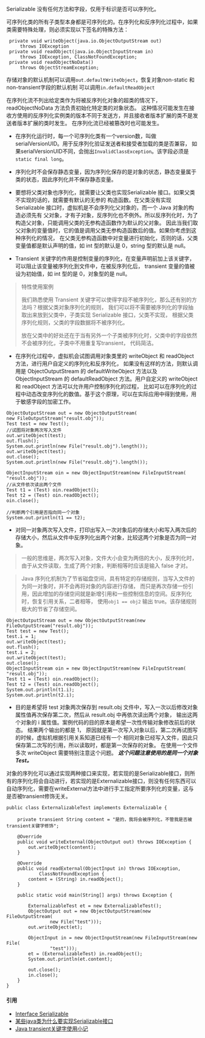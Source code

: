 Serializable 没有任何方法和字段，仅用于标识是否可以序列化。

可序列化类的所有子类型本身都是可序列化的。在序列化和反序列化过程中，如果类需要特殊处理，则必须实现以下签名的特殊方法：
```java_holder_method_tree
 private void writeObject(java.io.ObjectOutputStream out)
     throws IOException
 private void readObject(java.io.ObjectInputStream in)
     throws IOException, ClassNotFoundException;
 private void readObjectNoData()
     throws ObjectStreamException;
```

存储对象的默认机制可以调用`out.defaultWriteObject`，恢复对象non-static 和 non-transient字段的默认机制
可以调用`in.defaultReadObject`

在序列化流不列出给定类作为将被反序列化对象的超类的情况下，readObjectNoData 方法负责初始化特定类的对象状态。
这种情况可能发生在接收方使用的反序列化实例类的版本不同于发送方，并且接收者版本扩展的类不是发送者版本扩展的类时发生。
在序列化流已经被篡改时也可能发生。

* 在序列化运行时，每一个可序列化类有一个version数，叫做serialVersionUID。用于反序列化验证发送者和接受者加载的类是否兼容，
如果serialVersionUID不同，会抛出`InvalidClassException`。该字段必须是 `static final long`。

* 序列化时不会保存静态变量，因为序列化保存的是对象的状态，静态变量属于类的状态，因此序列化并不保存静态变量。

* 要想将父类对象也序列化，就需要让父类也实现Serializable 接口。如果父类不实现的话的，就需要有默认的无参的
构造函数。在父类没有实现 Serializable 接口时，虚拟机是不会序列化父对象的，而一个 Java 对象的构造必须先有
父对象，才有子对象，反序列化也不例外。所以反序列化时，为了构造父对象，只能调用父类的无参构造函数作为默认的父对象。
因此当我们取父对象的变量值时，它的值是调用父类无参构造函数后的值。如果你考虑到这种序列化的情况，
在父类无参构造函数中对变量进行初始化，否则的话，父类变量值都是默认声明的值，如 int 型的默认是 0，string 型的默认是 null。

* Transient 关键字的作用是控制变量的序列化，在变量声明前加上该关键字，可以阻止该变量被序列化到文件中，在被反序列化后，
transient 变量的值被设为初始值，如 int 型的是 0，对象型的是 null。

> 特性使用案例
>
> 我们熟悉使用 Transient 关键字可以使得字段不被序列化，那么还有别的方法吗？根据父类对象序列化的规则，
我们可以将不需要被序列化的字段抽取出来放到父类中，子类实现 Serializable 接口，父类不实现，
根据父类序列化规则，父类的字段数据将不被序列化。
>
> 放在父类中的好处还在于当有另外一个子类被序列化时，父类中的字段依然不会被序列化，子类中不用重复写transient，
代码简洁。

* 在序列化过程中，虚拟机会试图调用对象类里的 writeObject 和 readObject 方法，进行用户自定义的序列化和反序列化，
如果没有这样的方法，则默认调用是 ObjectOutputStream 的 defaultWriteObject 方法以及 ObjectInputStream 的
defaultReadObject 方法。用户自定义的 writeObject 和 readObject 方法可以允许用户控制序列化的过程，
比如可以在序列化的过程中动态改变序列化的数值。基于这个原理，可以在实际应用中得到使用，用于敏感字段的加密工作。

```java_holder_method_tree
ObjectOutputStream out = new ObjectOutputStream(
new FileOutputStream("result.obj"));
Test test = new Test();
//试图将对象两次写入文件
out.writeObject(test);
out.flush();
System.out.println(new File("result.obj").length());
out.writeObject(test);
out.close();
System.out.println(new File("result.obj").length());

ObjectInputStream oin = new ObjectInputStream(new FileInputStream(
"result.obj"));
//从文件依次读出两个文件
Test t1 = (Test) oin.readObject();
Test t2 = (Test) oin.readObject();
oin.close();

//判断两个引用是否指向同一个对象
System.out.println(t1 == t2);
```

* 对同一对象两次写入文件，打印出写入一次对象后的存储大小和写入两次后的存储大小，然后从文件中反序列化出两个对象，比较这两个对象是否为同一对象。

> 一般的思维是，两次写入对象，文件大小会变为两倍的大小，反序列化时，由于从文件读取，生成了两个对象，判断相等时应该是输入 false 才对。

> Java 序列化机制为了节省磁盘空间，具有特定的存储规则，当写入文件的为同一对象时，并不会再将对象的内容进行存储，
而只是再次存储一份引用，因此增加的存储空间就是新增引用和一些控制信息的空间。反序列化时，恢复引用关系，二者相等，
使用`obj1 == obj2` 输出 true。该存储规则极大的节省了存储空间。

```java_holder_method_tree
ObjectOutputStream out = new ObjectOutputStream(new FileOutputStream("result.obj"));
Test test = new Test();
test.i = 1;
out.writeObject(test);
out.flush();
test.i = 2;
out.writeObject(test);
out.close();
ObjectInputStream oin = new ObjectInputStream(new FileInputStream(
"result.obj"));
Test t1 = (Test) oin.readObject();
Test t2 = (Test) oin.readObject();
System.out.println(t1.i);
System.out.println(t2.i);
```
* 目的是希望将 test 对象两次保存到 result.obj 文件中，写入一次以后修改对象属性值再次保存第二次，然后从 result.obj 中再依次读出两个对象，
输出这两个对象的 i 属性值。案例代码的目的原本是希望一次性传输对象修改前后的状态。
结果两个输出的都是 1， 原因就是第一次写入对象以后，第二次再试图写的时候，虚拟机根据引用关系知道已经有一个
相同对象已经写入文件，因此只保存第二次写的引用，所以读取时，都是第一次保存的对象。
在使用一个文件多次 writeObject 需要特别注意这个问题。
***这个问题注意使用的是同一个对象 Test。***

对象的序列化可以通过实现两种接口来实现，若实现的是Serializable接口，则所有的序列化将会自动进行，若实现的是Externalizable接口，则没有任何东西可以自动序列化，需要在writeExternal方法中进行手工指定所要序列化的变量，这与是否被transient修饰无关。
```
public class ExternalizableTest implements Externalizable {
 
    private transient String content = "是的，我将会被序列化，不管我是否被transient关键字修饰";
 
    @Override
    public void writeExternal(ObjectOutput out) throws IOException {
        out.writeObject(content);
    }
 
    @Override
    public void readExternal(ObjectInput in) throws IOException,
            ClassNotFoundException {
        content = (String) in.readObject();
    }
 
    public static void main(String[] args) throws Exception {
 
        ExternalizableTest et = new ExternalizableTest();
        ObjectOutput out = new ObjectOutputStream(new FileOutputStream(
                new File("test")));
        out.writeObject(et);
 
        ObjectInput in = new ObjectInputStream(new FileInputStream(new File(
                "test")));
        et = (ExternalizableTest) in.readObject();
        System.out.println(et.content);
 
        out.close();
        in.close();
    }
}
```


#### 引用
* [Interface Serializable](https://docs.oracle.com/javase/7/docs/api/)
* [某些java类为什么要实现Serializable接口](https://blog.csdn.net/summer_sy/article/details/70255421)
* [Java transient关键字使用小记](http://www.importnew.com/21517.html)

